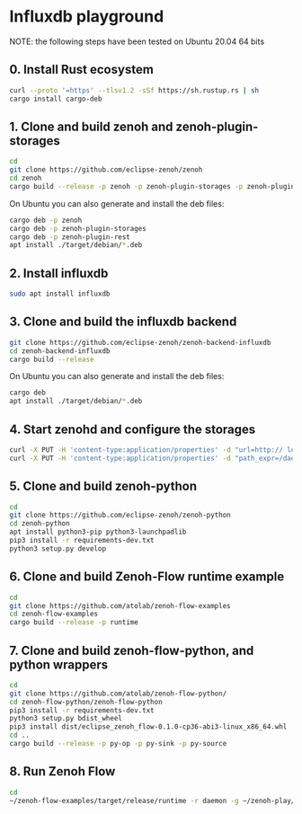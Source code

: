 # Influxdb playground

NOTE: the following steps have been tested on Ubuntu 20.04 64 bits

## 0. Install Rust ecosystem
```sh
curl --proto '=https' --tlsv1.2 -sSf https://sh.rustup.rs | sh
cargo install cargo-deb
```

## 1. Clone and build zenoh and zenoh-plugin-storages

```sh
cd
git clone https://github.com/eclipse-zenoh/zenoh
cd zenoh
cargo build --release -p zenoh -p zenoh-plugin-storages -p zenoh-plugin-rest
```

On Ubuntu you can also generate and install the deb files:

```sh
cargo deb -p zenoh
cargo deb -p zenoh-plugin-storages
cargo deb -p zenoh-plugin-rest
apt install ./target/debian/*.deb
```

## 2. Install influxdb

```sh
sudo apt install influxdb
```

## 3. Clone and build the influxdb backend

```sh
git clone https://github.com/eclipse-zenoh/zenoh-backend-influxdb
cd zenoh-backend-influxdb
cargo build --release
```

On Ubuntu you can also generate and install the deb files:

```sh
cargo deb
apt install ./target/debian/*.deb
```

## 4. Start zenohd and configure the storages

```sh
curl -X PUT -H 'content-type:application/properties' -d "url=http:// localhost:8086" http://localhost:8000/@/router/local/plugin/storages/backend/influxdb
curl -X PUT -H 'content-type:application/properties' -d "path_expr=/daemon/**;db=daemon;create_db" http://localhost:8000/@/router/local/plugin/storages/backend/influxdb/storage/daemon
```

## 5. Clone and build zenoh-python

```sh
cd
git clone https://github.com/eclipse-zenoh/zenoh-python
cd zenoh-python
apt install python3-pip python3-launchpadlib
pip3 install -r requirements-dev.txt
python3 setup.py develop
```

## 6. Clone and build Zenoh-Flow runtime example

```sh
cd
git clone https://github.com/atolab/zenoh-flow-examples
cd zenoh-flow-examples
cargo build --release -p runtime
```

## 7. Clone and build zenoh-flow-python, and python wrappers

```sh
cd
git clone https://github.com/atolab/zenoh-flow-python/
cd zenoh-flow-python/zenoh-flow-python
pip3 install -r requirements-dev.txt
python3 setup.py bdist_wheel
pip3 install dist/eclipse_zenoh_flow-0.1.0-cp36-abi3-linux_x86_64.whl
cd ..
cargo build --release -p py-op -p py-sink -p py-source
```

## 8. Run Zenoh Flow

```sh
cd
~/zenoh-flow-examples/target/release/runtime -r daemon -g ~/zenoh-play/daemon/zenoh-flow/dataflow.yml -l ~/zenoh-play/daemon/zenoh-flow/loader-config.yml
```
